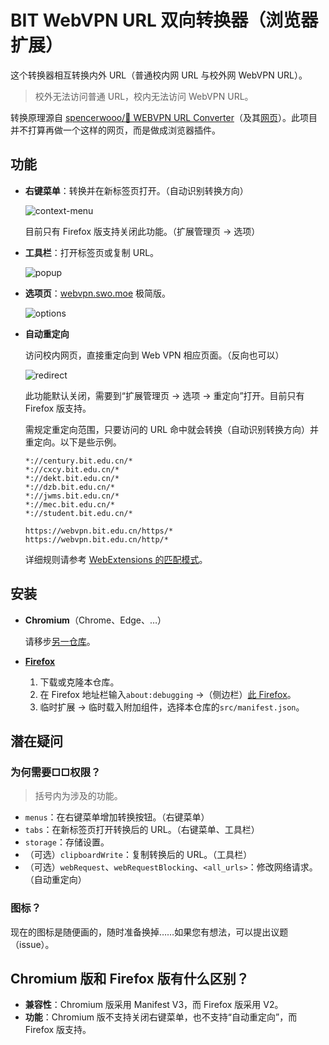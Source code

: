 # BIT WebVPN URL 双向转换器（浏览器扩展）

这个转换器相互转换内外 URL（普通校内网 URL 与校外网 WebVPN URL）。

> 校外无法访问普通 URL，校内无法访问 WebVPN URL。

转换原理源自 [spencerwooo/🥑 WEBVPN URL Converter](https://github.com/spencerwooo/bit-webvpn-converter)（及其[网页](https://webvpn.swo.moe/)）。此项目并不打算再做一个这样的网页，而是做成浏览器插件。

## 功能

- **右键菜单**：转换并在新标签页打开。（自动识别转换方向）

  ![context-menu](https://s2.loli.net/2022/11/12/4JNp3myM8EstqzZ.jpg)

  目前只有 Firefox 版支持关闭此功能。（扩展管理页 → 选项）

- **工具栏**：打开标签页或复制 URL。

  ![popup](https://s2.loli.net/2022/11/12/n4KdeP7hJxYFBgG.jpg)

- **选项页**：[webvpn.swo.moe](https://webvpn.swo.moe/) 极简版。

  ![options](https://s2.loli.net/2022/11/12/fm7tLS2M8joqBRx.jpg)

- **自动重定向**

  访问校内网页，直接重定向到 Web VPN 相应页面。（反向也可以）

  ![redirect](https://s2.loli.net/2022/11/13/bUvpwBuCGyqlQmD.gif)

  此功能默认关闭，需要到“扩展管理页 → 选项 → 重定向”打开。目前只有 Firefox 版支持。

  需规定重定向范围，只要访问的 URL 命中就会转换（自动识别转换方向）并重定向。以下是些示例。
  
  ```
  *://century.bit.edu.cn/*
  *://cxcy.bit.edu.cn/*
  *://dekt.bit.edu.cn/*
  *://dzb.bit.edu.cn/*
  *://jwms.bit.edu.cn/*
  *://mec.bit.edu.cn/*
  *://student.bit.edu.cn/*
  ```

  ```
  https://webvpn.bit.edu.cn/https/*
  https://webvpn.bit.edu.cn/http/*
  ```

  详细规则请参考 [WebExtensions 的匹配模式](https://developer.mozilla.org/docs/Mozilla/Add-ons/WebExtensions/Match_patterns)。

## 安装

- **Chromium**（Chrome、Edge、…）

  请移步[另一仓库](https://github.com/YDX-2147483647/bit-webvpn-converter-bidirectional)。

- **[Firefox](https://developer.mozilla.org/en-US/docs/Mozilla/Add-ons/WebExtensions/Your_first_WebExtension#installing)**

  1. 下载或克隆本仓库。
  2. 在 Firefox 地址栏输入`about:debugging` →（侧边栏）[此 Firefox](about:debugging#/runtime/this-firefox)。
  3. 临时扩展 → 临时载入附加组件，选择本仓库的`src/manifest.json`。

## 潜在疑问

### 为何需要□□权限？

> 括号内为涉及的功能。

- `menus`：在右键菜单增加转换按钮。（右键菜单）
- `tabs`：在新标签页打开转换后的 URL。（右键菜单、工具栏）
- `storage`：存储设置。
- （可选）`clipboardWrite`：复制转换后的 URL。（工具栏）
- （可选）`webRequest`、`webRequestBlocking`、`<all_urls>`：修改网络请求。（自动重定向）

### 图标？

现在的图标是随便画的，随时准备换掉……如果您有想法，可以提出议题（issue）。

## Chromium 版和 Firefox 版有什么区别？

- **兼容性**：Chromium 版采用 Manifest V3，而 Firefox 版采用 V2。
- **功能**：Chromium 版不支持关闭右键菜单，也不支持“自动重定向”，而 Firefox 版支持。
